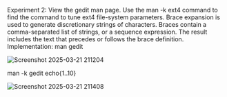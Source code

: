 Experiment 2: View the gedit man page. Use the man -k ext4 command to find the command to tune ext4 file-system parameters. Brace expansion is used to generate discretionary strings of characters. Braces contain a comma-separated list of strings, or a sequence expression. The result includes the text that precedes or follows the brace definition. Implementation: man gedit

![Screenshot 2025-03-21 211204](https://github.com/user-attachments/assets/6acf7596-559c-438b-8e90-573fef139f66)


man -k gedit echo{1..10} 

![Screenshot 2025-03-21 211408](https://github.com/user-attachments/assets/f75c10b0-6339-4a87-bd26-90a02636a0a2)

